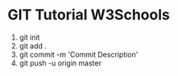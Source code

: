 # GIT Tutorial W3Schools

1. git init 
1. git add .
1. git commit -m 'Commit Description'
1. git push -u origin master
